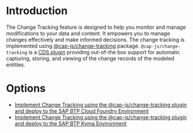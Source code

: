 # Introduction

The Change Tracking feature is designed to help you monitor and manage modifications to your data and content. It empowers you to manage changes effectively and make informed decisions. The  change tracking is implemented using [@cap-js/change-tracking](https://www.npmjs.com/package/@cap-js/change-tracking) package.  `@cap-js/change-tracking` is a [CDS plugin](https://cap.cloud.sap/docs/node.js/cds-plugins#cds-plugin-packages) providing out-of-the box support for automatic capturing, storing, and viewing of the change records of the modeled entities.

# Options

- [Implement Change Tracking using the <ins>@cap-js/change-tracking</ins> plugin and deploy to the SAP BTP Cloud Foundry Environment](./change-tracking-cf.md)
- [Implement Change Tracking using the <ins>@cap-js/change-tracking</ins> plugin and deploy to the SAP BTP Kyma Environment](./change-tracking-kyma.md)

